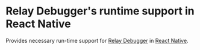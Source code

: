 Relay Debugger's runtime support in React Native
===

Provides necessary run-time support for [Relay Debugger](https://github.com/relayjs/relay-debugger) in [React Native](https://github.com/facebook/react-native).

